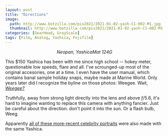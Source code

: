 ```yaml
---
layout: post
title: "Directions"
image:
  path: http://www.botzilla.com/pix2021/2021-01-02-yash-C1-002-M1.jpg
  thumbnail: http://www.botzilla.com/pix2021/2021-01-02-yash-C1-002-M1.jpg
categories: [GearHead, GrayScale]
tags: [Film, Analog, Yashica, Fujifilm]
---
```


<center><i>Neopan, YashicaMat 124G</i></center>

This $150 Yashica has been with me since high school -- hokey meter, questionable low speeds, flare and all. I've scrounged-up most of the original accesories, one at a time. I even have the user manual, which contains banal sample holiday snaps, maybe made at Marine World. Only years later did I recognize the byline on those photos: Weegee. Wait, <a href="https://en.wikipedia.org/wiki/Weegee"><i>Weegee?</i></a>

Truthfully, away from strong light directly into the lens and above ƒ/5.6, it's hard to imagine wanting to replace this camera with anything fancier. Just be careful about the direction: don't point it into the sun. Or a flash bulb, Weeg.

Apparently <a href="https://jeromedeperlinghi.com/portfolios/portraits-1994-2011">all of these more-recent celebrity portraits</a> were also made with the same Yashica.
